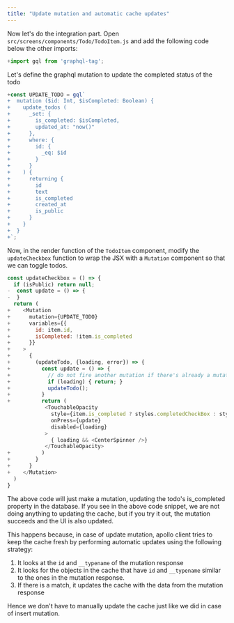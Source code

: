 ```yaml
---
title: "Update mutation and automatic cache updates"
---
```


Now let's do the integration part. Open `src/screens/components/Todo/TodoItem.js` and add the following code below the other imports:

```javascript
+import gql from 'graphql-tag';
```
Let's define the graphql mutation to update the completed status of the todo

```javascript
+const UPDATE_TODO = gql`
+  mutation ($id: Int, $isCompleted: Boolean) {
+    update_todos (
+      _set: {
+        is_completed: $isCompleted,
+        updated_at: "now()"
+      },
+      where: {
+        id: {
+          _eq: $id
+        }
+      }
+    ) {
+      returning {
+        id
+        text
+        is_completed
+        created_at
+        is_public
+      }
+    }
+  }
+`;
```

Now, in the render function of the `TodoItem` component, modify the `updateCheckbox` function to wrap the JSX with a `Mutation` component so that we can toggle todos.


```js
const updateCheckbox = () => {
  if (isPublic) return null;
-  const update = () => {
-  }
  return (
+    <Mutation
+      mutation={UPDATE_TODO}
+      variables={{
+        id: item.id,
+        isCompleted: !item.is_completed
+      }}
+    >
+      {
+        (updateTodo, {loading, error}) => {
+          const update = () => {
+            // do not fire another mutation if there's already a mutation in progress
+            if (loading) { return; }
+            updateTodo();
+          }
+          return (
            <TouchableOpacity
              style={item.is_completed ? styles.completedCheckBox : styles.checkBox}
              onPress={update}
              disabled={loading}
            >
              { loading && <CenterSpinner />}
            </TouchableOpacity>
+          )
+        }
+      }
+    </Mutation>
  )
}
```

The above code will just make a mutation, updating the todo's is_completed property in the database. If you see in the above code snippet, we are not doing anything to updating the cache, but if you try it out, the mutation succeeds and the UI is also updated.

This happens because, in case of update mutation, apollo client tries to keep the cache fresh by performing automatic updates using the following strategy:

1. It looks at the `id` and `__typename` of the mutation response
2. It looks for the objects in the cache that have `id` and `__typename` similar to the ones in the mutation response.
3. If there is a match, it updates the cache with the data from the mutation response

Hence we don't have to manually update the cache just like we did in case of insert mutation.


